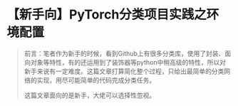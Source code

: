 # 【新手向】PyTorch分类项目实践之环境配置

> 前言：笔者作为新手的时候，看到Github上有很多分类库，使用了封装、面向对象等特性，有的还运用到了装饰器等python中稍高级的特性，所以对新手来说有一定难度。这篇文章打算简化整个过程，只给出最简单的分类网络的实现，用尽可能简单的代码完成分类任务。
>
> 这篇文章面向的是新手，大佬可以选择性忽视。

